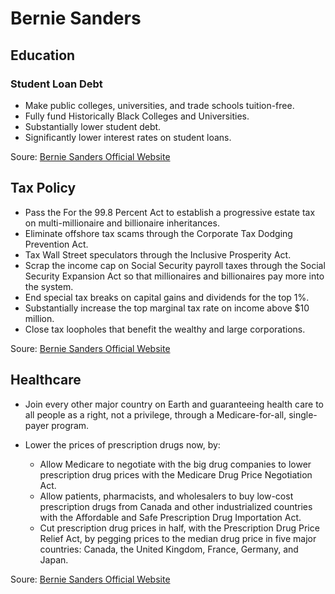 # Bernie Sanders
## Education
### Student Loan Debt 
* Make public colleges, universities, and trade schools tuition-free.
* Fully fund Historically Black Colleges and Universities.
* Substantially lower student debt.
* Significantly lower interest rates on student loans.

Soure: [Bernie Sanders Official Website](https://berniesanders.com/issues/college-for-all/)

## Tax Policy 
* Pass the For the 99.8 Percent Act to establish a progressive estate tax on multi-millionaire and billionaire inheritances.
* Eliminate offshore tax scams through the Corporate Tax Dodging Prevention Act.
* Tax Wall Street speculators through the Inclusive Prosperity Act.
* Scrap the income cap on Social Security payroll taxes through the Social Security Expansion Act so that millionaires and billionaires pay more into the system.
* End special tax breaks on capital gains and dividends for the top 1%.
* Substantially increase the top marginal tax rate on income above $10 million.
* Close tax loopholes that benefit the wealthy and large corporations.

Soure: [Bernie Sanders Official Website](https://berniesanders.com/issues/demand-that-the-wealthy-large-corporations-and-wall-street-pay-their-fair-share-in-taxes/)

## Healthcare 
* Join every other major country on Earth and guaranteeing health care to all people as a right, not a privilege, through a Medicare-for-all, single-payer program.

* Lower the prices of prescription drugs now, by:
    * Allow Medicare to negotiate with the big drug companies to lower prescription drug prices with the Medicare Drug Price Negotiation Act.
    * Allow patients, pharmacists, and wholesalers to buy low-cost prescription drugs from Canada and other industrialized countries with the Affordable and Safe Prescription Drug Importation Act.
    * Cut prescription drug prices in half, with the Prescription Drug Price Relief Act, by pegging prices to the median drug price in five major countries: Canada, the United Kingdom, France, Germany, and Japan.

Soure: [Bernie Sanders Official Website](https://berniesanders.com/issues/health-care-for-all/)
